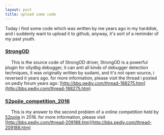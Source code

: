```yaml
---
layout: post
title: upload some code
---
```


Today i find some code which was written by me years ago in my harddisk, and i suddenly want to upload it to github, anyway, it's sort of a reminder of my past youth.

### [StrongOD](https://github.com/shellbombs/StrongOD)

&nbsp;&nbsp;&nbsp;&nbsp;&nbsp;This is the source code of StrongOD driver, StrongOD is a powerful plugin for ollydbg debugger, it can anti all kinds of debugger detection techniques, it was originally written by sudami, and it's not open source, i reversed it years ago. for more information, please visit the thread i posted on pediy forum years ago: [http://bbs.pediy.com/thread-188275.htm](http://bbs.pediy.com/thread-188275.htm)

### [52pojie_competition_2016](https://github.com/shellbombs/52pojie_competition_2016)

&nbsp;&nbsp;&nbsp;&nbsp;&nbsp;This is my answer to the second problem of a online competition held by [52pojie](http://www.52pojie.cn) in 2016. for more information, please visit [http://bbs.pediy.com/thread-209188.htm](http://bbs.pediy.com/thread-209188.htm)
